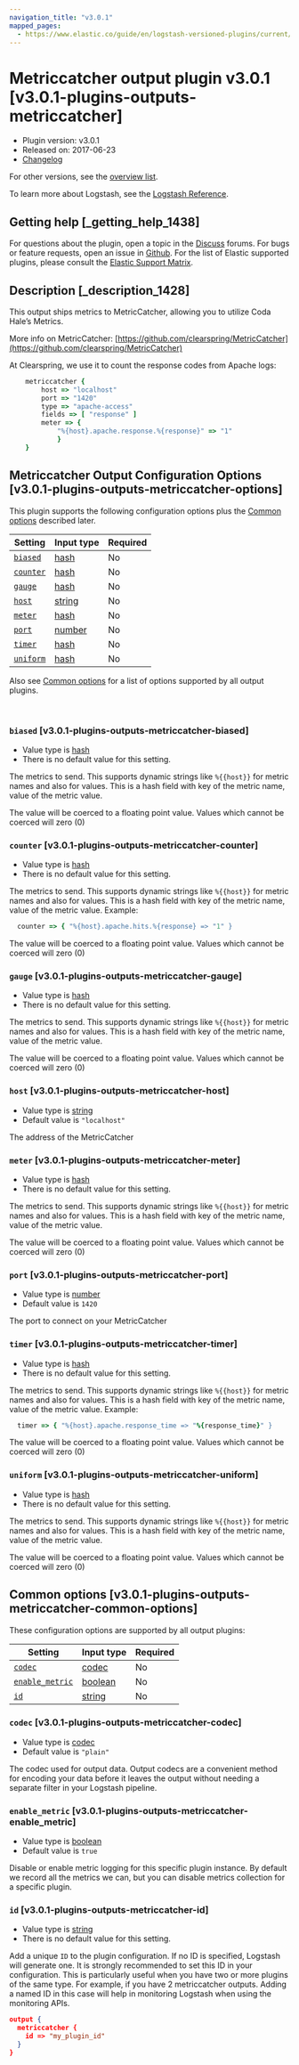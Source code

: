 ```yaml
---
navigation_title: "v3.0.1"
mapped_pages:
  - https://www.elastic.co/guide/en/logstash-versioned-plugins/current/v3.0.1-plugins-outputs-metriccatcher.html
---
```


# Metriccatcher output plugin v3.0.1 [v3.0.1-plugins-outputs-metriccatcher]


* Plugin version: v3.0.1
* Released on: 2017-06-23
* [Changelog](https://github.com/logstash-plugins/logstash-output-metriccatcher/blob/v3.0.1/CHANGELOG.md)

For other versions, see the [overview list](output-metriccatcher-index.md).

To learn more about Logstash, see the [Logstash Reference](logstash://reference/index.md).

## Getting help [_getting_help_1438]

For questions about the plugin, open a topic in the [Discuss](http://discuss.elastic.co) forums. For bugs or feature requests, open an issue in [Github](https://github.com/logstash-plugins/logstash-output-metriccatcher). For the list of Elastic supported plugins, please consult the [Elastic Support Matrix](https://www.elastic.co/support/matrix#matrix_logstash_plugins).


## Description [_description_1428]

This output ships metrics to MetricCatcher, allowing you to utilize Coda Hale’s Metrics.

More info on MetricCatcher: [https://github.com/clearspring/MetricCatcher](https://github.com/clearspring/MetricCatcher)

At Clearspring, we use it to count the response codes from Apache logs:

```ruby
    metriccatcher {
        host => "localhost"
        port => "1420"
        type => "apache-access"
        fields => [ "response" ]
        meter => {
            "%{host}.apache.response.%{response}" => "1"
            }
    }
```


## Metriccatcher Output Configuration Options [v3.0.1-plugins-outputs-metriccatcher-options]

This plugin supports the following configuration options plus the [Common options](v3-0-1-plugins-outputs-metriccatcher.md#v3.0.1-plugins-outputs-metriccatcher-common-options) described later.

| Setting | Input type | Required |
| --- | --- | --- |
| [`biased`](v3-0-1-plugins-outputs-metriccatcher.md#v3.0.1-plugins-outputs-metriccatcher-biased) | [hash](logstash://reference/configuration-file-structure.md#hash) | No |
| [`counter`](v3-0-1-plugins-outputs-metriccatcher.md#v3.0.1-plugins-outputs-metriccatcher-counter) | [hash](logstash://reference/configuration-file-structure.md#hash) | No |
| [`gauge`](v3-0-1-plugins-outputs-metriccatcher.md#v3.0.1-plugins-outputs-metriccatcher-gauge) | [hash](logstash://reference/configuration-file-structure.md#hash) | No |
| [`host`](v3-0-1-plugins-outputs-metriccatcher.md#v3.0.1-plugins-outputs-metriccatcher-host) | [string](logstash://reference/configuration-file-structure.md#string) | No |
| [`meter`](v3-0-1-plugins-outputs-metriccatcher.md#v3.0.1-plugins-outputs-metriccatcher-meter) | [hash](logstash://reference/configuration-file-structure.md#hash) | No |
| [`port`](v3-0-1-plugins-outputs-metriccatcher.md#v3.0.1-plugins-outputs-metriccatcher-port) | [number](logstash://reference/configuration-file-structure.md#number) | No |
| [`timer`](v3-0-1-plugins-outputs-metriccatcher.md#v3.0.1-plugins-outputs-metriccatcher-timer) | [hash](logstash://reference/configuration-file-structure.md#hash) | No |
| [`uniform`](v3-0-1-plugins-outputs-metriccatcher.md#v3.0.1-plugins-outputs-metriccatcher-uniform) | [hash](logstash://reference/configuration-file-structure.md#hash) | No |

Also see [Common options](v3-0-1-plugins-outputs-metriccatcher.md#v3.0.1-plugins-outputs-metriccatcher-common-options) for a list of options supported by all output plugins.

 

### `biased` [v3.0.1-plugins-outputs-metriccatcher-biased]

* Value type is [hash](logstash://reference/configuration-file-structure.md#hash)
* There is no default value for this setting.

The metrics to send. This supports dynamic strings like `%{{host}}` for metric names and also for values. This is a hash field with key of the metric name, value of the metric value.

The value will be coerced to a floating point value. Values which cannot be coerced will zero (0)


### `counter` [v3.0.1-plugins-outputs-metriccatcher-counter]

* Value type is [hash](logstash://reference/configuration-file-structure.md#hash)
* There is no default value for this setting.

The metrics to send. This supports dynamic strings like `%{{host}}` for metric names and also for values. This is a hash field with key of the metric name, value of the metric value. Example:

```ruby
  counter => { "%{host}.apache.hits.%{response} => "1" }
```

The value will be coerced to a floating point value. Values which cannot be coerced will zero (0)


### `gauge` [v3.0.1-plugins-outputs-metriccatcher-gauge]

* Value type is [hash](logstash://reference/configuration-file-structure.md#hash)
* There is no default value for this setting.

The metrics to send. This supports dynamic strings like `%{{host}}` for metric names and also for values. This is a hash field with key of the metric name, value of the metric value.

The value will be coerced to a floating point value. Values which cannot be coerced will zero (0)


### `host` [v3.0.1-plugins-outputs-metriccatcher-host]

* Value type is [string](logstash://reference/configuration-file-structure.md#string)
* Default value is `"localhost"`

The address of the MetricCatcher


### `meter` [v3.0.1-plugins-outputs-metriccatcher-meter]

* Value type is [hash](logstash://reference/configuration-file-structure.md#hash)
* There is no default value for this setting.

The metrics to send. This supports dynamic strings like `%{{host}}` for metric names and also for values. This is a hash field with key of the metric name, value of the metric value.

The value will be coerced to a floating point value. Values which cannot be coerced will zero (0)


### `port` [v3.0.1-plugins-outputs-metriccatcher-port]

* Value type is [number](logstash://reference/configuration-file-structure.md#number)
* Default value is `1420`

The port to connect on your MetricCatcher


### `timer` [v3.0.1-plugins-outputs-metriccatcher-timer]

* Value type is [hash](logstash://reference/configuration-file-structure.md#hash)
* There is no default value for this setting.

The metrics to send. This supports dynamic strings like `%{{host}}` for metric names and also for values. This is a hash field with key of the metric name, value of the metric value. Example:

```ruby
  timer => { "%{host}.apache.response_time => "%{response_time}" }
```

The value will be coerced to a floating point value. Values which cannot be coerced will zero (0)


### `uniform` [v3.0.1-plugins-outputs-metriccatcher-uniform]

* Value type is [hash](logstash://reference/configuration-file-structure.md#hash)
* There is no default value for this setting.

The metrics to send. This supports dynamic strings like `%{{host}}` for metric names and also for values. This is a hash field with key of the metric name, value of the metric value.

The value will be coerced to a floating point value. Values which cannot be coerced will zero (0)



## Common options [v3.0.1-plugins-outputs-metriccatcher-common-options]

These configuration options are supported by all output plugins:

| Setting | Input type | Required |
| --- | --- | --- |
| [`codec`](v3-0-1-plugins-outputs-metriccatcher.md#v3.0.1-plugins-outputs-metriccatcher-codec) | [codec](logstash://reference/configuration-file-structure.md#codec) | No |
| [`enable_metric`](v3-0-1-plugins-outputs-metriccatcher.md#v3.0.1-plugins-outputs-metriccatcher-enable_metric) | [boolean](logstash://reference/configuration-file-structure.md#boolean) | No |
| [`id`](v3-0-1-plugins-outputs-metriccatcher.md#v3.0.1-plugins-outputs-metriccatcher-id) | [string](logstash://reference/configuration-file-structure.md#string) | No |

### `codec` [v3.0.1-plugins-outputs-metriccatcher-codec]

* Value type is [codec](logstash://reference/configuration-file-structure.md#codec)
* Default value is `"plain"`

The codec used for output data. Output codecs are a convenient method for encoding your data before it leaves the output without needing a separate filter in your Logstash pipeline.


### `enable_metric` [v3.0.1-plugins-outputs-metriccatcher-enable_metric]

* Value type is [boolean](logstash://reference/configuration-file-structure.md#boolean)
* Default value is `true`

Disable or enable metric logging for this specific plugin instance. By default we record all the metrics we can, but you can disable metrics collection for a specific plugin.


### `id` [v3.0.1-plugins-outputs-metriccatcher-id]

* Value type is [string](logstash://reference/configuration-file-structure.md#string)
* There is no default value for this setting.

Add a unique `ID` to the plugin configuration. If no ID is specified, Logstash will generate one. It is strongly recommended to set this ID in your configuration. This is particularly useful when you have two or more plugins of the same type. For example, if you have 2 metriccatcher outputs. Adding a named ID in this case will help in monitoring Logstash when using the monitoring APIs.

```json
output {
  metriccatcher {
    id => "my_plugin_id"
  }
}
```




